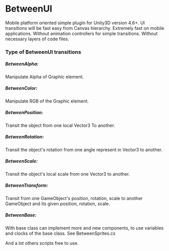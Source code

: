 # BetweenUI

Mobile platform oriented simple plugin for Unity3D version 4.6+. UI transitions will be fast easy from Canvas hierarchy. Extremely fast on mobile applications. Without animation controllers for simple transitions. Without necessary layers of code files.

### Type of BetweenUI transitions
##### BetweenAlpha: 
Manipulate Alpha of Graphic element.
##### BetweenColor: 
Manipulate RGB of the Graphic element.
##### BetweenPosition: 
Transit the object from one local Vector3 To another.
##### BetweenRotation: 
Transit the object's rotation from one angle represent in Vector3 to another.
##### BetweenScale: 
Transit the object's local scale from one Vector3 to another.
##### BetweenTransform: 
Transit from one GameObject's position, rotation, scale to another GameObject and its given position, rotation, scale.
##### BetweenBase: 
With base class can implement more and new components, to use variables and clocks of the base class. See BetweenSprites.cs

And a lot others scripts free to use.
